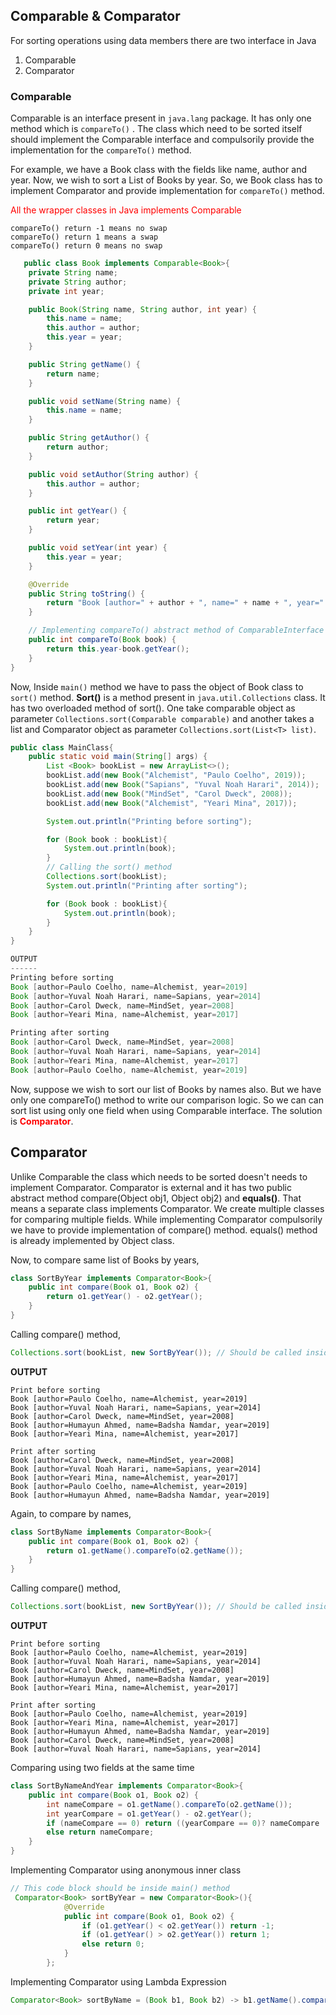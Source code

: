 <h2>Comparable & Comparator</h2>

For sorting operations using data members there are two interface in Java 

1. Comparable
2. Comparator

### **Comparable**

Comparable is an interface present in `java.lang` package. It has only one method which is `compareTo()` .  The class which need to be sorted itself should implement the Comparable interface and compulsorily  provide the implementation for the `compareTo()` method. 

For example, we have a Book class with the fields like name, author and year. Now, we wish to sort a List of Books by year. So, we Book class has to implement Comparator and provide implementation for `compareTo()` method. 

<span style="color:red">All the wrapper classes in Java implements Comparable</span>

```
compareTo() return -1 means no swap
compareTo() return 1 means a swap
compareTo() return 0 means no swap
```

```java
   public class Book implements Comparable<Book>{
    private String name;
    private String author;
    private int year;

    public Book(String name, String author, int year) {
        this.name = name;
        this.author = author;
        this.year = year;
    }

    public String getName() {
        return name;
    }

    public void setName(String name) {
        this.name = name;
    }

    public String getAuthor() {
        return author;
    }

    public void setAuthor(String author) {
        this.author = author;
    }

    public int getYear() {
        return year;
    }

    public void setYear(int year) {
        this.year = year;
    }

    @Override
    public String toString() {
        return "Book [author=" + author + ", name=" + name + ", year=" + year + "]";
    }

	// Implementing compareTo() abstract method of ComparableInterface
    public int compareTo(Book book) {
        return this.year-book.getYear();
    }
}
```

Now, Inside `main()` method we have to pass the object of Book class to `sort()` method. **Sort()** is a method present in `java.util.Collections` class. It has two overloaded method of  sort(). One take comparable object as parameter `Collections.sort(Comparable comparable)` and another takes a list and Comparator object as parameter `Collections.sort(List<T> list)`. 

```java
public class MainClass{
    public static void main(String[] args) {
        List <Book> bookList = new ArrayList<>();
        bookList.add(new Book("Alchemist", "Paulo Coelho", 2019));
        bookList.add(new Book("Sapians", "Yuval Noah Harari", 2014));
        bookList.add(new Book("MindSet", "Carol Dweck", 2008));
        bookList.add(new Book("Alchemist", "Yeari Mina", 2017));

        System.out.println("Printing before sorting");

        for (Book book : bookList){
            System.out.println(book);
        }
		// Calling the sort() method
        Collections.sort(bookList);
        System.out.println("Printing after sorting");

        for (Book book : bookList){
            System.out.println(book);
        }
    }
}

OUTPUT
------
Printing before sorting
Book [author=Paulo Coelho, name=Alchemist, year=2019]
Book [author=Yuval Noah Harari, name=Sapians, year=2014]
Book [author=Carol Dweck, name=MindSet, year=2008]
Book [author=Yeari Mina, name=Alchemist, year=2017]

Printing after sorting
Book [author=Carol Dweck, name=MindSet, year=2008]
Book [author=Yuval Noah Harari, name=Sapians, year=2014]
Book [author=Yeari Mina, name=Alchemist, year=2017]
Book [author=Paulo Coelho, name=Alchemist, year=2019]
```

Now, suppose we wish to sort our list of Books by names also. But we have only one compareTo() method to write our comparison logic. So we can can sort list using only one field when using Comparable interface. The solution is <span style="color:red">**Comparator**</span>. 

<h2>Comparator</h2>

Unlike Comparable the class which needs to be sorted doesn't needs to implement Comparator. Comparator is external and it has two public abstract method compare(Object obj1, Object obj2) and **equals()**. That means a separate class implements Comparator. We create multiple classes for comparing multiple fields. While implementing Comparator compulsorily we have to provide implementation of compare() method. equals() method is already implemented by Object class.  

Now, to compare same list of Books by years,

```java
class SortByYear implements Comparator<Book>{
	public int compare(Book o1, Book o2) {
		return o1.getYear() - o2.getYear();
	}
}   
```

Calling compare() method,

```java
Collections.sort(bookList, new SortByYear()); // Should be called inside main() method
```

**OUTPUT**

```
Print before sorting
Book [author=Paulo Coelho, name=Alchemist, year=2019]
Book [author=Yuval Noah Harari, name=Sapians, year=2014]
Book [author=Carol Dweck, name=MindSet, year=2008]
Book [author=Humayun Ahmed, name=Badsha Namdar, year=2019]
Book [author=Yeari Mina, name=Alchemist, year=2017]

Print after sorting
Book [author=Carol Dweck, name=MindSet, year=2008]
Book [author=Yuval Noah Harari, name=Sapians, year=2014]
Book [author=Yeari Mina, name=Alchemist, year=2017]
Book [author=Paulo Coelho, name=Alchemist, year=2019]
Book [author=Humayun Ahmed, name=Badsha Namdar, year=2019]
```

Again, to compare  by names,

```java
class SortByName implements Comparator<Book>{
    public int compare(Book o1, Book o2) {
        return o1.getName().compareTo(o2.getName());
    }
}   
```

Calling compare() method,

```java
Collections.sort(bookList, new SortByYear()); // Should be called inside main() method
```

**OUTPUT**

```
Print before sorting
Book [author=Paulo Coelho, name=Alchemist, year=2019]
Book [author=Yuval Noah Harari, name=Sapians, year=2014]
Book [author=Carol Dweck, name=MindSet, year=2008]
Book [author=Humayun Ahmed, name=Badsha Namdar, year=2019]
Book [author=Yeari Mina, name=Alchemist, year=2017]

Print after sorting
Book [author=Paulo Coelho, name=Alchemist, year=2019]
Book [author=Yeari Mina, name=Alchemist, year=2017]
Book [author=Humayun Ahmed, name=Badsha Namdar, year=2019]
Book [author=Carol Dweck, name=MindSet, year=2008]
Book [author=Yuval Noah Harari, name=Sapians, year=2014]
```

Comparing using two fields at the same time 

```java
class SortByNameAndYear implements Comparator<Book>{
    public int compare(Book o1, Book o2) {
        int nameCompare = o1.getName().compareTo(o2.getName());
        int yearCompare = o1.getYear() - o2.getYear();
        if (nameCompare == 0) return ((yearCompare == 0)? nameCompare : yearCompare);
        else return nameCompare;
    }
}   
```

Implementing Comparator using anonymous inner class

```java
// This code block should be inside main() method   
 Comparator<Book> sortByYear = new Comparator<Book>(){
			@Override
			public int compare(Book o1, Book o2) {
                if (o1.getYear() < o2.getYear()) return -1;
                if (o1.getYear() > o2.getYear()) return 1;
                else return 0;
			}
        };
```

Implementing Comparator using Lambda Expression

```java
Comparator<Book> sortByName = (Book b1, Book b2) -> b1.getName().compareTo(b2.getName());
```